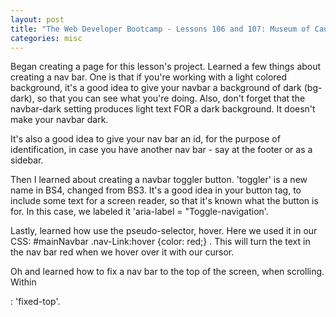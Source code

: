 ```yaml
---
layout: post
title: "The Web Developer Bootcamp - Lessons 106 and 107: Museum of Candy Project"
categories: misc
---
```


Began creating a page for this lesson's project. Learned a few things about creating a nav bar. One is that if you're working with a light colored background, it's a good idea to give your navbar a background of dark (bg-dark), so that you can see what you're doing. Also, don't forget that the navbar-dark setting produces light text FOR a dark background. It doesn't make your navbar dark. 

It's also a good idea to give your nav bar an id, for the purpose of identification, in case you have another nav bar - say at the footer or as a sidebar. 

Then I learned about creating a navbar toggler button.  'toggler' is a new name in BS4, changed from BS3.
It's a good idea in your button tag, to include some text for a screen reader, so that it's known what the button is for. In this case, we labeled it 'aria-label = "Toggle-navigation'.

Lastly, learned how use the pseudo-selector, hover. Here we used it in our CSS: #mainNavbar .nav-Link:hover {color: red;} . This will turn the text in the nav bar red when we hover over it with our cursor. 

Oh and learned how to fix a nav bar to the top of the screen, when scrolling. Within <nav>: 'fixed-top'.

